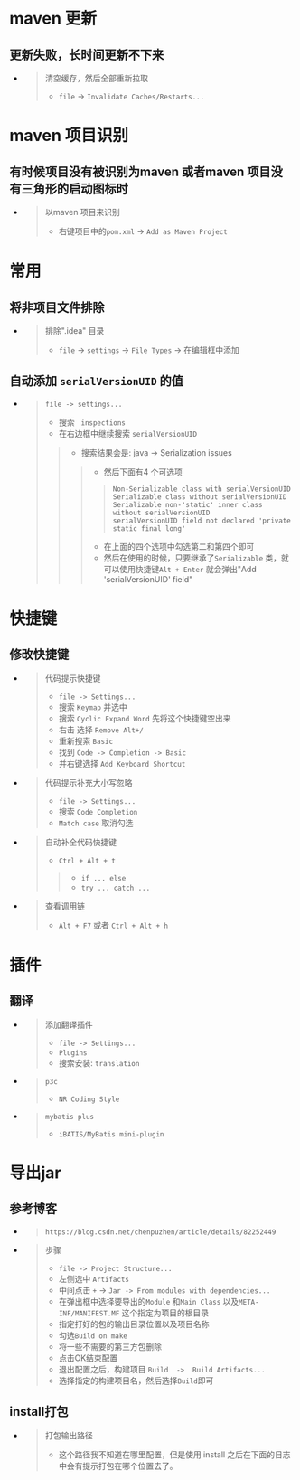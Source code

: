 
# maven 更新
## 更新失败，长时间更新不下来
- > 清空缓存，然后全部重新拉取
    > - `file` -> `Invalidate Caches/Restarts...`

# maven 项目识别
## 有时候项目没有被识别为maven 或者maven 项目没有三角形的启动图标时
- > 以maven 项目来识别
	> - 右键项目中的`pom.xml` -> `Add as Maven Project`

# 常用
## 将非项目文件排除
- > 排除".idea" 目录
    > - `file` -> `settings` -> `File Types` -> 在编辑框中添加
## 自动添加 `serialVersionUID` 的值
- > `file -> settings...`
    > - 搜索 ` inspections`
    > - 在右边框中继续搜索 `serialVersionUID`
    >> - 搜索结果会是: java -> Serialization issues
    >>> - 然后下面有4 个可选项
    >>>> 
    >>>>     Non-Serializable class with serialVersionUID
    >>>>     Serializable class without serialVersionUID
    >>>>     Serializable non-'static' inner class without serialVersionUID
    >>>>     serialVersionUID field not declared 'private static final long'
    >>> - 在上面的四个选项中勾选第二和第四个即可
    >>> - 然后在使用的时候，只要继承了`Serializable` 类，就可以使用快捷键`Alt + Enter` 就会弹出"Add 'serialVersionUID' field"

# 快捷键

## 修改快捷键
- > 代码提示快捷键
    > - `file -> Settings...`
    > - 搜索 `Keymap` 并选中
    > - 搜索 `Cyclic Expand Word` 先将这个快捷键空出来
    > - 右击 选择 `Remove Alt+/`
    > - 重新搜索 `Basic`
    > - 找到 `Code -> Completion -> Basic` 
    > - 并右键选择 `Add Keyboard Shortcut`

- > 代码提示补充大小写忽略
    > - `file -> Settings...`
    > - 搜索 `Code Completion`
    > - `Match case` 取消勾选

- > 自动补全代码快捷键
    > - `Ctrl + Alt + t`
    >> - `if ... else `
    >> - `try ... catch ...`
	
- > 查看调用链
	> - `Alt + F7` 或者 `Ctrl + Alt + h`


# 插件
## 翻译
- > 添加翻译插件
    > -  `file -> Settings...`
    > - `Plugins`
    > - 搜索安装: `translation`
- > `p3c`
    > - `NR Coding Style`
- > `mybatis plus`
    > - `iBATIS/MyBatis mini-plugin`

# 导出jar

## 参考博客
- > `https://blog.csdn.net/chenpuzhen/article/details/82252449`
- > 步骤
    > - `file -> Project Structure...`
    > - 左侧选中 `Artifacts`
    > - 中间点击 `+` -> `Jar -> From modules with dependencies...`
    > - 在弹出框中选择要导出的`Module` 和`Main Class` 以及`META-INF/MANIFEST.MF` 这个指定为项目的根目录
    > - 指定打好的包的输出目录位置以及项目名称
    > - 勾选`Build on make`
    > - 将一些不需要的第三方包删除
    > - 点击OK结束配置
    > - 退出配置之后，构建项目  `Build  ->  Build Artifacts...` 
    > - 选择指定的构建项目名，然后选择`Build`即可

## install打包
- > 打包输出路径
    > - 这个路径我不知道在哪里配置，但是使用 install 之后在下面的日志中会有提示打包在哪个位置去了。








